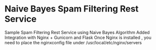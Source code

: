 # Naive Bayes Spam Filtering Rest Service

Sample Spam Filtering Rest Service using Naive Bayes Algorithm 
Added Integration with Nginx + Gunicorn and Flask
Once Nginx is installed , you need to place the nginxconfig file under /usr/local/etc/nginx/servers



